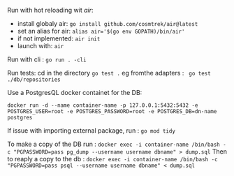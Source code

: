 Run with hot reloading wit *air*:
- install globaly air: `go install github.com/cosmtrek/air@latest`
- set an alias for air: `alias air='$(go env GOPATH)/bin/air'`
- if not implemented: `air init`
- launch with: `air`

Run with cli :
`go run . -cli`

Run tests:
cd in the directory `go test .` eg fromthe adapters : ` go test ./db/repositories`

Use a PostgresQL docker containet for the DB:

```docker run -d --name container-name -p 127.0.0.1:5432:5432 -e POSTGRES_USER=root -e POSTGRES_PASSWORD=root -e POSTGRES_DB=dn-name postgres```

If issue with importing external package, run : `go mod tidy`

To make a copy of the DB run :
`docker exec -i container-name /bin/bash -c "PGPASSWORD=pass pg_dump --username username dbname" > dump.sql`
Then to reaply a copy to the db :
`docker exec -i container-name /bin/bash -c "PGPASSWORD=pass psql --username username dbname" < dump.sql`